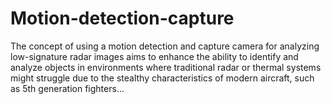 # Motion-detection-capture
The concept of using a motion detection and capture camera for analyzing low-signature radar images aims to enhance the ability to identify and analyze objects in environments where traditional radar or thermal systems might struggle due to the stealthy characteristics of modern aircraft, such as 5th generation fighters...
